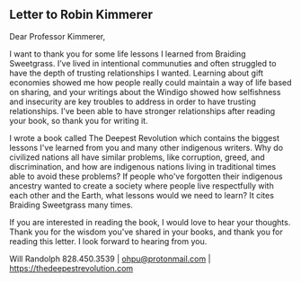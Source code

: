 ## Letter to Robin Kimmerer

Dear Professor Kimmerer,

I want to thank you for some life lessons I learned from Braiding Sweetgrass. I’ve lived in intentional communuties and often struggled to have the depth of trusting relationships I wanted. Learning about gift economies showed me how people really could maintain a way of life based on sharing, and your writings about the Windigo showed how selfishness and insecurity are key troubles to address in order to have trusting relationships. I’ve been able to have stronger relationships after reading your book, so thank you for writing it.

I wrote a book called The Deepest Revolution which contains the biggest lessons I've learned from you and many other indigenous writers. Why do civilized nations all have similar problems, like corruption, greed, and discrimination, and how are indigenous nations living in traditional times able to avoid these problems? If people who've forgotten their indigenous ancestry wanted to create a society where people live respectfully with each other and the Earth, what lessons would we need to learn? It cites Braiding Sweetgrass many times.

If you are interested in reading the book, I would love to hear your thoughts. Thank you for the wisdom you've shared in your books, and thank you for reading this letter. I look forward to hearing from you.

Will Randolph
828.450.3539 | ohpu@protonmail.com | https://thedeepestrevolution.com

